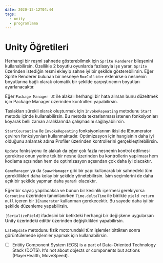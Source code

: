 ```yaml
---
date: 2020-12-12T04:44
tags:
  - unity
  - programlama
---
```


# Unity Öğretileri

Herhangi bir resmi sahnede gösterebilmek için `Sprite Renderer` bileşenini kullanabilirsin. Özellikle 2 boyutlu oyunlarda fazlasıyla işe yarar. `Sprite` üzerinden istediğin resmi ekleyip sahne iyi bir şekilde gösterebilirsin. Eğer Sprite Renderer bulunan bir nesneye `BoxCollider` eklenirse o nesnenin boyutlarına bağlı olarak otomatik bir şekilde çarpıştırıcının boyutları ayarlanacaktır.

Eğer `Package Manager UI` ile alakalı herhangi bir hata alırsan bunu düzeltmek için Package Manager üzerinden kontrolleri yapabilirsin.

Taslakları sürekli olarak oluşturmak için `InvokeRepeating` metodunu `Start` metodu içinde kullanabilirsin. Bu metoda tekrarlanması istenen fonksiyonları koyarak belli zaman aralıklarında çalışmasını sağlayabilirsin.

`StartCouroutine` ile `InvokeRepeating` fonksiyonlarının ikisi de IEnumerator çeviren fonksiyonları kullanmaktadır. Optimizasyon için hangisinin daha iyi olduğunu anlamak adına Profiler üzerinden kontrollerini gerçekleştirebilirsin. 

`Update` fonksiyonu ile alakalı da eğer çok fazla nesnenin kontrol edilmesi gerekirse onun yerine tek bir nesne üzerinden bu kontrollerin yapılması hem kodlama açısından hem de optimizasyon açısından çok daha iyi olacaktır.

`GameManager` ya da `SpawnManager` gibi bir yapı kullanarak bir sahnedeki tüm gereklilikleri daha kolay bir şekilde yönetebilirsin. İsim seçimlerini de daha açık bir şekilde yapman daha yararlı olacaktır.

Eğer bir sayaç yapılacaksa ve bunun bir kesinlik içermesi gerekiyorsa `Coroutine` üzerinden tanımlanırken `Time.deltaTime` ile birlikte `yield return null` içeren bir `IEnumerator` kullanman gerekecektir. Bu sayede daha iyi bir şekilde düzenleme yapabilirsin.

`[SerializeField]` ifadesini bir betikteki herhangi bir değişkene uygularsan Unity üzerindeki editör üzerinden değişiklikleri yapabilirsin.

`LateUpdate` metodunu fizik motorundaki tüm işlemler bittikten sonra görüntülemede işlemler yapmak için kullanabilirsin.

* [ ] Entitiy Component System (ECS) is a part of Data-Oriented Technology Stack (DOTS). It's not about objects or components but actions (PlayerHealth, MoveSpeed).


